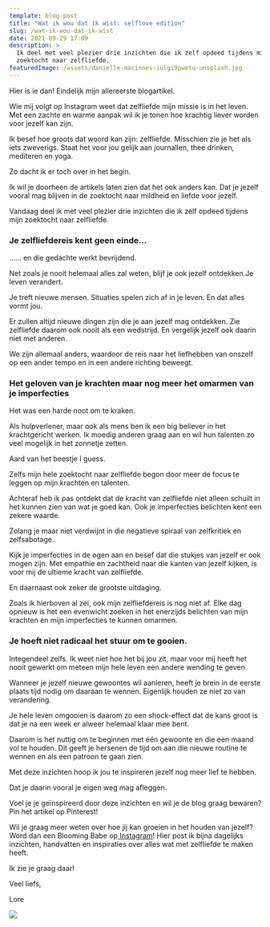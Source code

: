 ```yaml
---
template: blog-post
title: "Wat ik wou dat ik wist: selflove edition"
slug: /wat-ik-wou-dat-ik-wist
date: 2021-09-29 17:09
description: >
  Ik deel met veel plezier drie inzichten die ik zelf opdeed tijdens mijn
  zoektocht naar zelfliefde.  
featuredImage: /assets/danielle-macinnes-iulgi9pwetu-unsplash.jpg
---
```

Hier is ie dan! Eindelijk mijn allereerste blogartikel.

Wie mij volgt op Instagram weet dat zelfliefde mijn missie is in het leven. Met een zachte en warme aanpak wil ik je tonen hoe krachtig liever worden voor jezelf kan zijn.

Ik besef hoe groots dat woord kan zijn: zelfliefde. Misschien zie je het als iets zweverigs. Staat het voor jou gelijk aan journallen, thee drinken, mediteren en yoga. 

Zo dacht ik er toch over in het begin. 

Ik wil je doorheen de artikels laten zien dat het ook anders kan. Dat je jezelf vooral mag blijven in de zoektocht naar mildheid en liefde voor jezelf. 

Vandaag deel ik met veel plezier drie inzichten die ik zelf opdeed tijdens mijn zoektocht naar zelfliefde.  

### Je zelfliefdereis kent geen einde...

...… en die gedachte werkt bevrijdend. 

Net zoals je nooit helemaal alles zal weten, blijf je ook jezelf ontdekken.Je leven verandert.

Je treft nieuwe mensen.
Situaties spelen zich af in je leven.
En dat alles vormt jou.

Er zullen altijd nieuwe dingen zijn die je aan jezelf mag ontdekken.
Zie zelfliefde daarom ook nooit als een wedstrijd. En vergelijk jezelf ook daarin niet met anderen. 

We zijn allemaal anders, waardoor de reis naar het liefhebben van onszelf op een ander tempo en in een andere richting beweegt.

### Het geloven van je krachten maar nog meer het omarmen van je imperfecties

Het was een harde noot om te kraken. 

Als hulpverlener, maar ook als mens ben ik een big believer in het krachtgericht werken. Ik moedig anderen graag aan en wil hun talenten zo veel mogelijk in het zonnetje zetten.

Aard van het beestje I guess.

Zelfs mijn hele zoektocht naar zelfliefde begon door meer de focus te leggen op mijn krachten en talenten. 

Achteraf heb ik pas ontdekt dat de kracht van zelfliefde niet alleen schuilt in het kunnen zien van wat je goed kan. Ook je imperfecties belichten kent een zekere waarde. 

Zolang je maar niet verdwijnt in die negatieve spiraal van zelfkritiek en zelfsabotage.

Kijk je imperfecties in de ogen aan en besef dat die stukjes van jezelf er ook mogen zijn. Met empathie en zachtheid naar die kanten van jezelf kijken, is voor mij de ultieme kracht van zelfliefde. 

En daarnaast ook zeker de grootste uitdaging. 

Zoals ik hierboven al zei, ook mijn zelfliefdereis is nog niet af. Elke dag opnieuw is het een evenwicht zoeken in het enerzijds belichten van mijn krachten en mijn imperfecties te kunnen omarmen. 

### Je hoeft niet radicaal het stuur om te gooien.

Integendeel zelfs. Ik weet niet hoe het bij jou zit, maar voor mij heeft het nooit gewerkt om meteen mijn hele leven een andere wending te geven. 

Wanneer je jezelf nieuwe gewoontes wil aanleren, heeft je brein in de eerste plaats tijd nodig om daaraan te wennen. Eigenlijk houden ze niet zo van verandering. 

Je hele leven omgooien is daarom zo een shock-effect dat de kans groot is dat je na een week er alweer helemaal klaar mee bent. 

Daarom is het nuttig om te beginnen met één gewoonte en die een maand vol te houden. Dit geeft je hersenen de tijd om aan die nieuwe routine te wennen en als een patroon te gaan zien. 

Met deze inzichten hoop ik jou te inspireren jezelf nog meer lief te hebben. 

Dat je daarin vooral je eigen weg mag afleggen. 

Voel je je geïnspireerd door deze inzichten en wil je de blog graag bewaren?
Pin het artikel op Pinterest! 

Wil je graag meer weten over hoe jij kan groeien in het houden van jezelf?
Word dan een Blooming Babe op[ Instagram](https://www.instagram.com/bloomingyou.nl/)!
Hier post ik bijna dagelijks inzichten, handvatten en inspiraties over alles wat met zelfliefde te maken heeft.

Ik zie je graag daar! 

Veel liefs, 

Lore

![](/assets/blogartikel-1-pin.png)